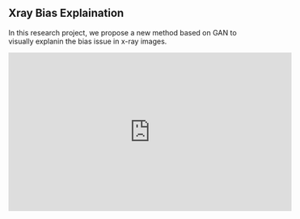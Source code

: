 ## Xray Bias Explaination
In this research project, we propose a new method based on GAN to visually explanin the bias issue in x-ray images. 

<div align="center">
<iframe width="560" height="315" src="https://youtu.be/extHERuTB_I" frameborder="0" allow="accelerometer; autoplay; encrypted-media; gyroscope; picture-in-picture" allowfullscreen></iframe>
<!-- </div>

Below, we use the [tipiX](https://github.com/adalca/tipiX) interactive visualization tool for some time lapses. The first row shows real time lapses created by artists, the second row shows videos synthesized by the <i>visual deprojection</i> baseline, and the third row shows videos synthesized by our method. To use the tipiX tool, click on the image to pause/start the autoplay feature, and move your mouse from left to right to move through each time lapse. 
<div align="center">
<iframe src="https://www.mit.edu/~adalca/tipiXnightly/?path=http://people.csail.mit.edu/xamyzhao/timelapse_outputs/sample_watercolor_results/preds_frame$.png&xBins=40&nDims=1&iframe=500x310&play=150" height="310" width="500"></iframe>
</div> -->

<!-- ## Paper
**Painting Many Pasts: Synthesizing Time Lapse Videos of Paintings**  
[Amy Zhao](https://people.csail.mit.edu/xamyzhao), [Guha Balakrishnan](https://people.csail.mit.edu/balakg/), [Kathleen M. Lewis](https://katiemlewis.github.io/), [Fredo Durand](https://people.csail.mit.edu/fredo), [John Guttag](https://people.csail.mit.edu/guttag), [Adrian V. Dalca](adalca.mit.edu)  
To appear in CVPR 2020.  -->

<!-- <sub>Repo name inspired by Magic: The Gathering.</sub> -->

<!-- ![Timecrafting](https://gatherer.wizards.com/Handlers/Image.ashx?multiverseid=129012&type=card) -->
